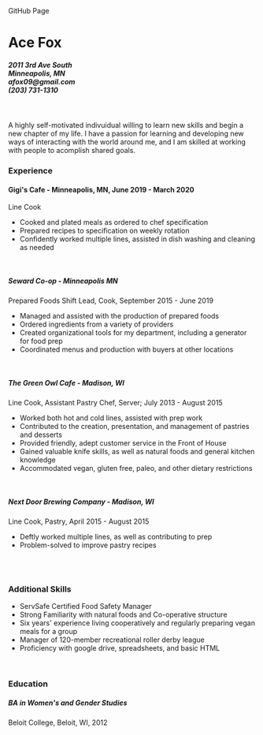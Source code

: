 <html>
<head>
GitHub Page
<link rel= "stylesheet" href="style.css"/>
</Head>
<body>
<h1> Ace Fox </h1>
<h5>2011 3rd Ave South
<br>Minneapolis, MN 
<br>
afox09@gmail.com <br>
(203) 731-1310</h5>
<br>
<p>A highly self-motivated indivuidual willing to learn new skills and begin a new chapter of my life.
I have a passion for learning and developing new ways of interacting with the world around me, and I am skilled at working with people to acomplish shared goals. 
  <br>
  <h3>
    Experience
  </h3>
  <h4>Gigi's Cafe - Minneapolis, MN, June 2019 - March 2020</h4>
  <p>Line Cook
 <ul>
   <li>Cooked and plated meals as ordered to chef specification</li>
   <li>Prepared recipes to specification on weekly rotation</li>
   <li>Confidently worked multiple lines, assisted in dish washing and cleaning as needed</li>
  </ul>  
  <br>
  <h5>Seward Co-op - Minneapolis MN</h5>
  <p>Prepared Foods Shift Lead, Cook, September 2015 - June 2019
 <ul>
  <li>Managed and assisted with the production of prepared foods</li>
  <li>Ordered ingredients from a variety of providers</li>
  <li>Created organizational tools for my department, including a generator for food prep</li>
  <li>Coordinated menus and production with buyers at other locations</li>
  </ul>
  <br>
  <h5>The Green Owl Cafe -  Madison, WI </h5>
  <p>Line Cook, Assistant Pastry Chef,  Server;  July 2013 - August 2015
  <ul>
  <li>Worked both hot and cold lines, assisted with prep work</li>
  <li>Contributed to the creation, presentation, and management of pastries and desserts</li>
  <li>Provided friendly, adept customer service in the Front of House</li>
  <li>Gained valuable knife skills, as well as natural foods and general kitchen knowledge</li>
  <li>Accommodated vegan, gluten free, paleo, and other dietary restrictions</li>
  </ul>
  <br>
  <h5>Next Door Brewing Company - Madison, WI</h5>
  <p>Line Cook, Pastry, April 2015 - August 2015
<ul>
<li>Deftly worked multiple lines, as well as contributing to prep</li>
<li>Problem-solved to improve pastry recipes</li>
</ul>
<br>
  <br>
<h3>
Additional Skills
</h3>
<ul>
<li>ServSafe Certified Food Safety Manager</li>
<li>Strong Familiarity with natural foods and Co-operative structure</li>
<li>Six years' experience living cooperatively and regularly preparing vegan meals for a group</li>
<li>Manager of 120-member recreational roller derby league</li>
<li>Proficiency with google drive, spreadsheets, and basic HTML</li>
</ul>
<br>
<h3>
Education
</h3>
<h5>
BA in Women's and Gender Studies
</h5>
<p>
Beloit College, Beloit, WI, 2012
